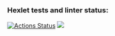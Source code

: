 ### Hexlet tests and linter status:
[![Actions Status](https://github.com/NoFate35/python-project-49/workflows/hexlet-check/badge.svg)](https://github.com/NoFate35/python-project-49/actions)
<a href="https://codeclimate.com/github/NoFate35/python-project-49/maintainability"><img src="https://api.codeclimate.com/v1/badges/fe4bc2791b3d9a0e2582/maintainability" /></a>
